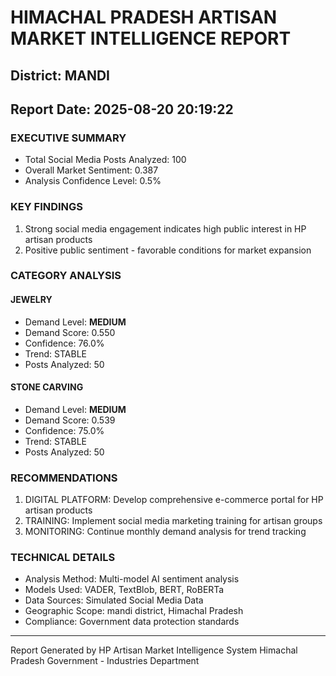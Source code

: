 # HIMACHAL PRADESH ARTISAN MARKET INTELLIGENCE REPORT
## District: MANDI
## Report Date: 2025-08-20 20:19:22

### EXECUTIVE SUMMARY
- Total Social Media Posts Analyzed: 100
- Overall Market Sentiment: 0.387
- Analysis Confidence Level: 0.5%

### KEY FINDINGS
1. Strong social media engagement indicates high public interest in HP artisan products
2. Positive public sentiment - favorable conditions for market expansion

### CATEGORY ANALYSIS

#### JEWELRY
- Demand Level: **MEDIUM**
- Demand Score: 0.550
- Confidence: 76.0%
- Trend: STABLE
- Posts Analyzed: 50

#### STONE CARVING
- Demand Level: **MEDIUM**
- Demand Score: 0.539
- Confidence: 75.0%
- Trend: STABLE
- Posts Analyzed: 50

### RECOMMENDATIONS
1. DIGITAL PLATFORM: Develop comprehensive e-commerce portal for HP artisan products
2. TRAINING: Implement social media marketing training for artisan groups
3. MONITORING: Continue monthly demand analysis for trend tracking

### TECHNICAL DETAILS
- Analysis Method: Multi-model AI sentiment analysis
- Models Used: VADER, TextBlob, BERT, RoBERTa
- Data Sources: Simulated Social Media Data
- Geographic Scope: mandi district, Himachal Pradesh
- Compliance: Government data protection standards

---
Report Generated by HP Artisan Market Intelligence System
Himachal Pradesh Government - Industries Department
